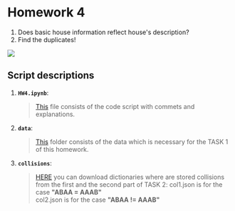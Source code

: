 
# Homework 4

1) Does basic house information reflect house's description?
2) Find the duplicates!

![](https://camo.githubusercontent.com/74fbdf7089df052d80296460cc5ff12bccaf8626/68747470733a2f2f64373931686c736b666b626a682e636c6f756466726f6e742e6e65742f373733313238372f393830782e6a7067)


## Script descriptions

1. __`HW4.ipynb`__: 
	>  [This](https://github.com/ha-ismail/ADM-HW4-G34/blob/master/HW4.ipynb) file consists of the code script with commets and explanations.

2. __`data`__:
    >  [This](https://github.com/ha-ismail/ADM-HW4-G34/tree/master/data) folder consists of the data which is necessary for the TASK 1 of this homework.
    
3. __`collisions`__:
    >  [HERE](https://drive.google.com/open?id=1P6FaBfvh5fRYq63CM2iI62428B7UWpyk) you can download dictionaries where are stored collisions from the first and the second part of TASK 2:
    >  col1.json is for the case __"ABAA = AAAB"__    
    >  col2.json is for the case __"ABAA != AAAB"__
